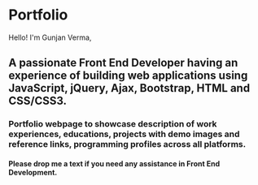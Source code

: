 # Portfolio

Hello! I'm Gunjan Verma, 
## A passionate Front End Developer having an experience of building web applications using JavaScript, jQuery, Ajax, Bootstrap, HTML and CSS/CSS3.

### Portfolio webpage to showcase description of work experiences, educations, projects with demo images and reference links, programming profiles across all platforms.

#### Please drop me a text if you need any assistance in Front End Development.
